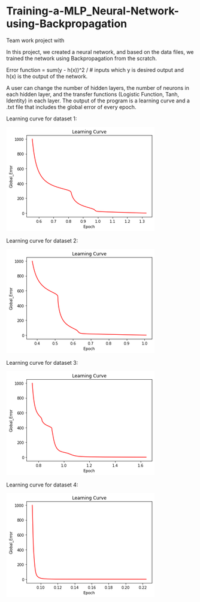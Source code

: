 # Training-a-MLP_Neural-Network-using-Backpropagation
Team work project with

In this project, we created a neural network, and based on the data files, we trained the network using Backpropagation from the scratch.

Error function = sum(y - h(x))^2 / # inputs which y is desired output and h(x) is the output of the network.

A user can change the number of hidden layers, the number of neurons in each hidden layer, and the transfer functions (Logistic Function, Tanh, Identity) in each layer.
The output of the program is a learning curve and a .txt file that includes the global error of every epoch. 

Learning curve for dataset 1:

![](1.png)

Learning curve for dataset 2:

![Learning curve for dataset 1:](2.png)

Learning curve for dataset 3:

![Learning curve for dataset 1:](3.png)

Learning curve for dataset 4:

![Learning curve for dataset 1:](4.png)
